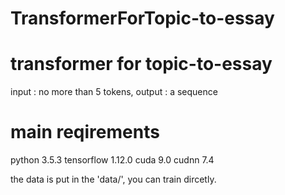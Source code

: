 # TransformerForTopic-to-essay

# transformer for topic-to-essay 
 input : no more than 5 tokens, 
 output : a sequence
 
# main reqirements
python 3.5.3
tensorflow 1.12.0
cuda 9.0
cudnn 7.4

the data is put in the 'data/', you can train dircetly. 
